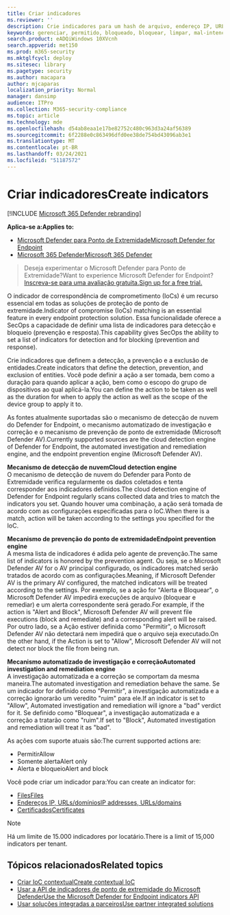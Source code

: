 ```yaml
---
title: Criar indicadores
ms.reviewer: ''
description: Crie indicadores para um hash de arquivo, endereço IP, URLs ou domínios que definem a detecção, a prevenção e a exclusão de entidades.
keywords: gerenciar, permitido, bloqueado, bloquear, limpar, mal-intencionado, hash de arquivo, endereço ip, urls, domínio
search.product: eADQiWindows 10XVcnh
search.appverid: met150
ms.prod: m365-security
ms.mktglfcycl: deploy
ms.sitesec: library
ms.pagetype: security
ms.author: macapara
author: mjcaparas
localization_priority: Normal
manager: dansimp
audience: ITPro
ms.collection: M365-security-compliance
ms.topic: article
ms.technology: mde
ms.openlocfilehash: d54ab8eaa1e17be82752c480c963d3a24af56389
ms.sourcegitcommit: 6f2288e0c863496dfd0ee38de754bd43096ab3e1
ms.translationtype: MT
ms.contentlocale: pt-BR
ms.lasthandoff: 03/24/2021
ms.locfileid: "51187572"
---
```

# <a name="create-indicators"></a><span data-ttu-id="6c60f-104">Criar indicadores</span><span class="sxs-lookup"><span data-stu-id="6c60f-104">Create indicators</span></span>

[!INCLUDE [Microsoft 365 Defender rebranding](../../includes/microsoft-defender.md)]

<span data-ttu-id="6c60f-105">**Aplica-se a:**</span><span class="sxs-lookup"><span data-stu-id="6c60f-105">**Applies to:**</span></span>
- [<span data-ttu-id="6c60f-106">Microsoft Defender para Ponto de Extremidade</span><span class="sxs-lookup"><span data-stu-id="6c60f-106">Microsoft Defender for Endpoint</span></span>](https://go.microsoft.com/fwlink/p/?linkid=2154037)
- [<span data-ttu-id="6c60f-107">Microsoft 365 Defender</span><span class="sxs-lookup"><span data-stu-id="6c60f-107">Microsoft 365 Defender</span></span>](https://go.microsoft.com/fwlink/?linkid=2118804)


> <span data-ttu-id="6c60f-108">Deseja experimentar o Microsoft Defender para Ponto de Extremidade?</span><span class="sxs-lookup"><span data-stu-id="6c60f-108">Want to experience Microsoft Defender for Endpoint?</span></span> [<span data-ttu-id="6c60f-109">Inscreva-se para uma avaliação gratuita.</span><span class="sxs-lookup"><span data-stu-id="6c60f-109">Sign up for a free trial.</span></span>](https://www.microsoft.com/WindowsForBusiness/windows-atp?ocid=docs-wdatp-automationexclusionlist-abovefoldlink)

<span data-ttu-id="6c60f-110">O indicador de correspondência de comprometimento (IoCs) é um recurso essencial em todas as soluções de proteção de ponto de extremidade.</span><span class="sxs-lookup"><span data-stu-id="6c60f-110">Indicator of compromise (IoCs) matching is an essential feature in every endpoint protection solution.</span></span> <span data-ttu-id="6c60f-111">Essa funcionalidade oferece a SecOps a capacidade de definir uma lista de indicadores para detecção e bloqueio (prevenção e resposta).</span><span class="sxs-lookup"><span data-stu-id="6c60f-111">This capability gives SecOps the ability to set a list of indicators for detection and for blocking (prevention and response).</span></span>

<span data-ttu-id="6c60f-112">Crie indicadores que definem a detecção, a prevenção e a exclusão de entidades.</span><span class="sxs-lookup"><span data-stu-id="6c60f-112">Create indicators that define the detection, prevention, and exclusion of entities.</span></span> <span data-ttu-id="6c60f-113">Você pode definir a ação a ser tomada, bem como a duração para quando aplicar a ação, bem como o escopo do grupo de dispositivos ao qual aplicá-la.</span><span class="sxs-lookup"><span data-stu-id="6c60f-113">You can define the action to be taken as well as the duration for when to apply the action as well as the scope of the device group to apply it to.</span></span>

<span data-ttu-id="6c60f-114">As fontes atualmente suportadas são o mecanismo de detecção de nuvem do Defender for Endpoint, o mecanismo automatizado de investigação e correção e o mecanismo de prevenção de ponto de extremidade (Microsoft Defender AV).</span><span class="sxs-lookup"><span data-stu-id="6c60f-114">Currently supported sources are the cloud detection engine of Defender for Endpoint, the automated investigation and remediation engine, and the endpoint prevention engine (Microsoft Defender AV).</span></span>

<span data-ttu-id="6c60f-115">**Mecanismo de detecção de nuvem**</span><span class="sxs-lookup"><span data-stu-id="6c60f-115">**Cloud detection engine**</span></span><br>
<span data-ttu-id="6c60f-116">O mecanismo de detecção de nuvem do Defender para Ponto de Extremidade verifica regularmente os dados coletados e tenta corresponder aos indicadores definidos.</span><span class="sxs-lookup"><span data-stu-id="6c60f-116">The cloud detection engine of Defender for Endpoint regularly scans collected data and tries to match the indicators you set.</span></span> <span data-ttu-id="6c60f-117">Quando houver uma combinação, a ação será tomada de acordo com as configurações especificadas para o IoC.</span><span class="sxs-lookup"><span data-stu-id="6c60f-117">When there is a match, action will be taken according to the settings you specified for the IoC.</span></span>

<span data-ttu-id="6c60f-118">**Mecanismo de prevenção do ponto de extremidade**</span><span class="sxs-lookup"><span data-stu-id="6c60f-118">**Endpoint prevention engine**</span></span><br>
<span data-ttu-id="6c60f-119">A mesma lista de indicadores é adida pelo agente de prevenção.</span><span class="sxs-lookup"><span data-stu-id="6c60f-119">The same list of indicators is honored by the prevention agent.</span></span> <span data-ttu-id="6c60f-120">Ou seja, se o Microsoft Defender AV for o AV principal configurado, os indicadores matched serão tratados de acordo com as configurações.</span><span class="sxs-lookup"><span data-stu-id="6c60f-120">Meaning, if Microsoft Defender AV is the primary AV configured, the matched indicators will be treated according to the settings.</span></span> <span data-ttu-id="6c60f-121">Por exemplo, se a ação for "Alerta e Bloquear", o Microsoft Defender AV impedirá execuções de arquivo (bloquear e remediar) e um alerta correspondente será gerado.</span><span class="sxs-lookup"><span data-stu-id="6c60f-121">For example, if the action is "Alert and Block", Microsoft Defender AV will prevent file executions (block and remediate) and a corresponding alert will be raised.</span></span> <span data-ttu-id="6c60f-122">Por outro lado, se a Ação estiver definida como "Permitir", o Microsoft Defender AV não detectará nem impedirá que o arquivo seja executado.</span><span class="sxs-lookup"><span data-stu-id="6c60f-122">On the other hand, if the Action is set to "Allow", Microsoft Defender AV will not detect nor block the file from being run.</span></span>

<span data-ttu-id="6c60f-123">**Mecanismo automatizado de investigação e correção**</span><span class="sxs-lookup"><span data-stu-id="6c60f-123">**Automated investigation and remediation engine**</span></span><BR>
<span data-ttu-id="6c60f-124">A investigação automatizada e a correção se comportam da mesma maneira.</span><span class="sxs-lookup"><span data-stu-id="6c60f-124">The automated investigation and remediation behave the same.</span></span> <span data-ttu-id="6c60f-125">Se um indicador for definido como "Permitir", a investigação automatizada e a correção ignorarão um veredito "ruim" para ele.</span><span class="sxs-lookup"><span data-stu-id="6c60f-125">If an indicator is set to "Allow", Automated investigation and remediation will ignore a "bad" verdict for it.</span></span> <span data-ttu-id="6c60f-126">Se definido como "Bloquear", a investigação automatizada e a correção a tratarão como "ruim".</span><span class="sxs-lookup"><span data-stu-id="6c60f-126">If set to "Block", Automated investigation and remediation will treat it as "bad".</span></span>


<span data-ttu-id="6c60f-127">As ações com suporte atuais são:</span><span class="sxs-lookup"><span data-stu-id="6c60f-127">The current supported actions are:</span></span>
- <span data-ttu-id="6c60f-128">Permitir</span><span class="sxs-lookup"><span data-stu-id="6c60f-128">Allow</span></span>
- <span data-ttu-id="6c60f-129">Somente alerta</span><span class="sxs-lookup"><span data-stu-id="6c60f-129">Alert only</span></span>
- <span data-ttu-id="6c60f-130">Alerta e bloqueio</span><span class="sxs-lookup"><span data-stu-id="6c60f-130">Alert and block</span></span>


<span data-ttu-id="6c60f-131">Você pode criar um indicador para:</span><span class="sxs-lookup"><span data-stu-id="6c60f-131">You can create an indicator for:</span></span>
- [<span data-ttu-id="6c60f-132">Files</span><span class="sxs-lookup"><span data-stu-id="6c60f-132">Files</span></span>](indicator-file.md)
- [<span data-ttu-id="6c60f-133">Endereços IP, URLs/domínios</span><span class="sxs-lookup"><span data-stu-id="6c60f-133">IP addresses, URLs/domains</span></span>](indicator-ip-domain.md)
- [<span data-ttu-id="6c60f-134">Certificados</span><span class="sxs-lookup"><span data-stu-id="6c60f-134">Certificates</span></span>](indicator-certificates.md)


>[!NOTE]
><span data-ttu-id="6c60f-135">Há um limite de 15.000 indicadores por locatário.</span><span class="sxs-lookup"><span data-stu-id="6c60f-135">There is a limit of 15,000 indicators per tenant.</span></span>


## <a name="related-topics"></a><span data-ttu-id="6c60f-136">Tópicos relacionados</span><span class="sxs-lookup"><span data-stu-id="6c60f-136">Related topics</span></span>

- [<span data-ttu-id="6c60f-137">Criar IoC contextual</span><span class="sxs-lookup"><span data-stu-id="6c60f-137">Create contextual IoC</span></span>](respond-file-alerts.md#add-indicator-to-block-or-allow-a-file)
- [<span data-ttu-id="6c60f-138">Usar a API de indicadores de ponto de extremidade do Microsoft Defender</span><span class="sxs-lookup"><span data-stu-id="6c60f-138">Use the Microsoft Defender for Endpoint indicators API</span></span>](ti-indicator.md)
- [<span data-ttu-id="6c60f-139">Usar soluções integradas a parceiros</span><span class="sxs-lookup"><span data-stu-id="6c60f-139">Use partner integrated solutions</span></span>](partner-applications.md)
